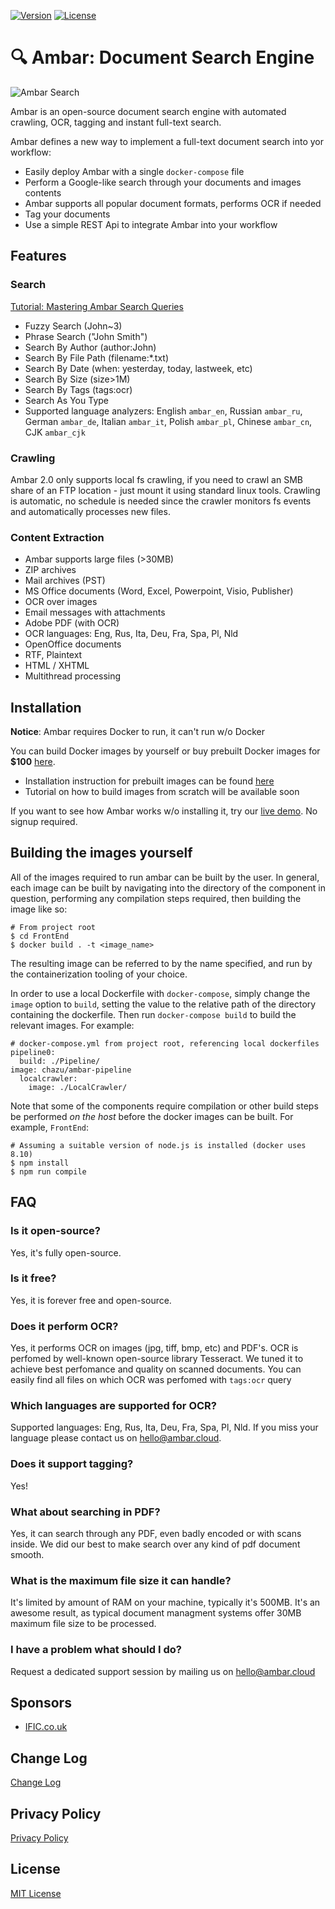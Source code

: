 [![Version](https://img.shields.io/badge/Version-v2.1.19-brightgreen.svg)](https://ambar.cloud)
[![License](https://img.shields.io/badge/License-MIT-blue.svg)](https://github.com/RD17/ambar/blob/master/License.txt)

:mag: Ambar: Document Search Engine
================================

![Ambar Search](https://ambar.cloud/img/search.gif)

Ambar is an open-source document search engine with automated crawling, OCR, tagging and instant full-text search.

Ambar defines a new way to implement a full-text document search into yor workflow:
- Easily deploy Ambar with a single `docker-compose` file
- Perform a Google-like search through your documents and images contents
- Ambar supports all popular document formats, performs OCR if needed
- Tag your documents
- Use a simple REST Api to integrate Ambar into your workflow

## Features

### Search
[Tutorial: Mastering Ambar Search Queries](https://ambar.cloud/blog/2017/03/24/mastering-search-queries/)

* Fuzzy Search (John~3)
* Phrase Search ("John Smith")
* Search By Author (author:John)
* Search By File Path (filename:\*.txt)
* Search By Date (when: yesterday, today, lastweek, etc)
* Search By Size (size>1M)
* Search By Tags (tags:ocr)
* Search As You Type
* Supported language analyzers: English `ambar_en`, Russian `ambar_ru`, German `ambar_de`, Italian `ambar_it`, Polish `ambar_pl`, Chinese `ambar_cn`, CJK `ambar_cjk`

### Crawling

Ambar 2.0 only supports local fs crawling, if you need to crawl an SMB share of an FTP location - just mount it using standard linux tools.
Crawling is automatic, no schedule is needed since the crawler monitors fs events and automatically processes new files.

### Content Extraction

* Ambar supports large files (>30MB)
* ZIP archives
* Mail archives (PST)
* MS Office documents (Word, Excel, Powerpoint, Visio, Publisher)
* OCR over images
* Email messages with attachments
* Adobe PDF (with OCR)
* OCR languages: Eng, Rus, Ita, Deu, Fra, Spa, Pl, Nld
* OpenOffice documents
* RTF, Plaintext
* HTML / XHTML
* Multithread processing

## Installation

**Notice**: Ambar requires Docker to run, it can't run w/o Docker

You can build Docker images by yourself or buy prebuilt Docker images for **$100** [here](https://ambar.cloud/pricing/).

* Installation instruction for prebuilt images can be found [here](https://ambar.cloud/docs/installation/)
* Tutorial on how to build images from scratch will be available soon

If you want to see how Ambar works w/o installing it, try our [live demo](https://app.ambar.cloud/). No signup required.

## Building the images yourself

All of the images required to run ambar can be built by the user. In general, each image can be built by navigating into the directory of the component in question, performing any compilation steps required, then building the image like so:

```
# From project root
$ cd FrontEnd
$ docker build . -t <image_name>
```

The resulting image can be referred to by the name specified, and run by the containerization tooling of your choice.

In order to use a local Dockerfile with `docker-compose`, simply change the `image` option to `build`, setting the value to the relative path of the directory containing the dockerfile. Then run `docker-compose build` to build the relevant images. For example:

```
# docker-compose.yml from project root, referencing local dockerfiles
pipeline0:
  build: ./Pipeline/
image: chazu/ambar-pipeline
  localcrawler:
    image: ./LocalCrawler/
```

Note that some of the components require compilation or other build steps be performed _on the host_ before the docker images can be built. For example, `FrontEnd`:

```
# Assuming a suitable version of node.js is installed (docker uses 8.10)
$ npm install
$ npm run compile
```

## FAQ
### Is it open-source?
Yes, it's fully open-source.

### Is it free?
Yes, it is forever free and open-source.

### Does it perform OCR? 
Yes, it performs OCR on images (jpg, tiff, bmp, etc) and PDF's. OCR is perfomed by well-known open-source library Tesseract. We tuned it to achieve best perfomance and quality on scanned documents. You can easily find all files on which OCR was perfomed with `tags:ocr` query

### Which languages are supported for OCR?
Supported languages: Eng, Rus, Ita, Deu, Fra, Spa, Pl, Nld.
If you miss your language please contact us on hello@ambar.cloud.

### Does it support tagging?
Yes!

### What about searching in PDF?
Yes, it can search through any PDF, even badly encoded or with scans inside. We did our best to make search over any kind of pdf document smooth.

### What is the maximum file size it can handle?
It's limited by amount of RAM on your machine, typically it's 500MB. It's an awesome result, as typical document managment systems offer 30MB maximum file size to be processed.  

### I have a problem what should I do?
Request a dedicated support session by mailing us on hello@ambar.cloud

## Sponsors

- [IFIC.co.uk](http://www.ific.co.uk/)

## Change Log
[Change Log](https://github.com/RD17/ambar/blob/master/CHANGELOG.md)

## Privacy Policy
[Privacy Policy](https://github.com/RD17/ambar/blob/master/privacy-policy.md)

## License
[MIT License](https://github.com/RD17/ambar/blob/master/license.txt)
